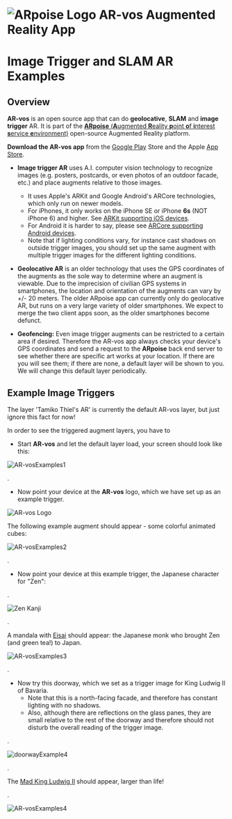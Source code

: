 # ![ARpoise Logo](/images/arvos_logo-sprite_rounded128sq.png) AR-vos Augmented Reality App
# Image Trigger and SLAM AR Examples

## Overview

**AR-vos** is an open source app that can do **geolocative**, **SLAM** and **image trigger** AR. It is part of the [**ARpoise** (**A**ugmented **R**eality **p**oint **o**f **i**nterest **s**ervice **e**nvironment)](http://arpoise.com/) open-source Augmented Reality platform.

**Download the AR-vos app** from the [Google Play](https://play.google.com/store/apps/details?id=com.arpoise.ARvos) Store and the Apple [App Store](https://apps.apple.com/us/app/ar-vos/id1483218444). 

- **Image trigger AR** uses A.I. computer vision technology to recognize images (e.g. posters, postcards, or even photos of an outdoor facade, etc.) and place augments relative to those images. 
  - It uses Apple's ARKit and Google Android's ARCore technologies, which only run on newer models.
  - For iPhones, it only works on the iPhone SE or iPhone **6s** (NOT iPhone 6) and higher. See [ARKit supporting iOS devices](https://developer.apple.com/library/archive/documentation/DeviceInformation/Reference/iOSDeviceCompatibility/DeviceCompatibilityMatrix/DeviceCompatibilityMatrix.html).
  - For Android it is harder to say, please see [ARCore supporting Android devices](https://developers.google.com/ar/discover/supported-devices).
  - Note that if lighting conditions vary, for instance cast shadows on outside trigger images, you should set up the same augment with multiple trigger images for the different lighting conditions.

- **Geolocative AR** is an older technology that uses the GPS coordinates of the augments as the sole way to determine where an augment is viewable. Due to the imprecision of civilian GPS systems in smartphones, the location and orientation of the augments can vary by +/- 20 meters. The older ARpoise app can currently only do geolocative AR, but runs on a very large variety of older smartphones. We expect to merge the two client apps soon, as the older smartphones become defunct. 

- **Geofencing:** Even image trigger augments can be restricted to a certain area if desired. Therefore the AR-vos app always checks your device's GPS coordinates and send a request to the **ARpoise** back end server to see whether there are specific art works at your location. If there are you will see them; if there are none, a default layer will be shown to you. We will change this default layer periodically.


## Example Image Triggers
The layer 'Tamiko Thiel's AR' is currently the default AR-vos layer, but just ignore this fact for now!

In order to see the triggered augment layers, you have to

- Start **AR-vos** and let the default layer load, your screen should look like this:

![AR-vosExamples1](/images/AR-vosExamples1a_800w.png)

. 

- Now point your device at the **AR-vos** logo, which we have set up as an example trigger.

![AR-vos Logo](/images/AR-vosExamples2a_logo800x600.png)

The following example augment should appear - some colorful animated cubes:

![AR-vosExamples2](/images/AR-vosExamples2a_800w.png)

. 

- Now point your device at this example trigger, the Japanese character for "Zen":

.

![Zen Kanji](/images/AR-vosExamples3a_Zen800x600.png)

.

A mandala with [Eisai](https://en.wikipedia.org/wiki/Eisai) should appear: the Japanese monk who brought Zen (and green tea!) to Japan.

![AR-vosExamples3](/images/AR-vosExamples3a_800w.png)

. 

- Now try this doorway, which we set as a trigger image for King Ludwig II of Bavaria. 
  - Note that this is a north-facing facade, and therefore has constant lighting with no shadows. 
  - Also, although there are reflections on the glass panes, they are small relative to the rest of the doorway and therefore should not disturb the overall reading of the trigger image.

. 

![doorwayExample4](/images/AR-vosExamples4a_doorTrigger_800h.png)

. 

The [Mad King Ludwig II](https://en.wikipedia.org/wiki/Ludwig_II_of_Bavaria) should appear, larger than life! 

. 

![AR-vosExamples4](/images/AR-vosExamples4a_800h.png)



